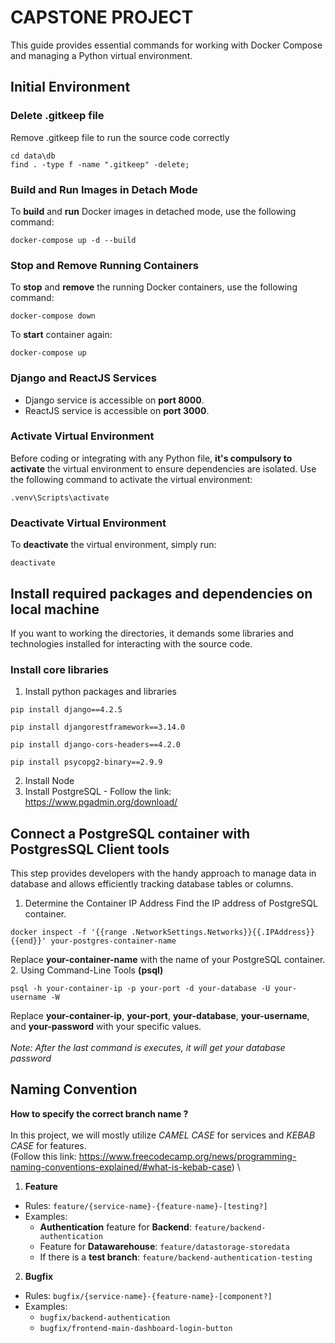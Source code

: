 # CAPSTONE PROJECT

This guide provides essential commands for working with Docker Compose and managing a Python virtual environment.
## Initial Environment
### Delete .gitkeep file
Remove .gitkeep file to run the source code correctly
```shell
cd data\db
find . -type f -name ".gitkeep" -delete;
```

### Build and Run Images in Detach Mode

To **build** and **run** Docker images in detached mode, use the following command:
```shell
docker-compose up -d --build
```

### Stop and Remove Running Containers

To **stop** and **remove** the running Docker containers, use the following command:
```shell
docker-compose down
```
To **start** container again:
```shell
docker-compose up
```

### Django and ReactJS Services

- Django service is accessible on **port 8000**.
- ReactJS service is accessible on **port 3000**.

### Activate Virtual Environment

Before coding or integrating with any Python file, **it's compulsory to activate** the virtual environment to ensure dependencies are isolated. Use the following command to activate the virtual environment:

```shell
.venv\Scripts\activate
```

### Deactivate Virtual Environment

To **deactivate** the virtual environment, simply run:

```shell
deactivate
```

## Install required packages and dependencies on local machine
If you want to working the directories, it demands some libraries and technologies installed for interacting with the source code.

### Install core libraries
1. Install python packages and libraries
```shell
pip install django==4.2.5
```
```shell
pip install djangorestframework==3.14.0
```
```shell
pip install django-cors-headers==4.2.0
```
```shell
pip install psycopg2-binary==2.9.9
```
2. Install Node
3. Install PostgreSQL - Follow the link: https://www.pgadmin.org/download/

## Connect a PostgreSQL container with PostgresSQL Client tools
This step provides developers with the handy approach to manage data in database and allows efficiently tracking database tables or columns.

1. Determine the Container IP Address
Find the IP address of PostgreSQL container.
```shell
docker inspect -f '{{range .NetworkSettings.Networks}}{{.IPAddress}}{{end}}' your-postgres-container-name
```
Replace **your-container-name** with the name of your PostgreSQL container.
2. Using Command-Line Tools **(psql)**
```shell
psql -h your-container-ip -p your-port -d your-database -U your-username -W
```
Replace **your-container-ip**, **your-port**, **your-database**, **your-username**, and **your-password** with your specific values.
\
\
*Note: After the last command is executes, it will get your database password*


## Naming Convention
**How to specify the correct branch name ?**
\
\
In this project, we will mostly utilize *CAMEL CASE* for services and *KEBAB CASE* for features.
\
(Follow this link: https://www.freecodecamp.org/news/programming-naming-conventions-explained/#what-is-kebab-case)
\
1. **Feature**
- Rules: ``feature/{service-name}-{feature-name}-[testing?]``
- Examples:
    - **Authentication** feature for **Backend**: ``feature/backend-authentication``
    - Feature for **Datawarehouse**: ``feature/datastorage-storedata``
    - If there is a **test branch**: ``feature/backend-authentication-testing``
2. **Bugfix**
- Rules: ``bugfix/{service-name}-{feature-name}-[component?]``
- Examples:
    - ``bugfix/backend-authentication``
    - ``bugfix/frontend-main-dashboard-login-button``
